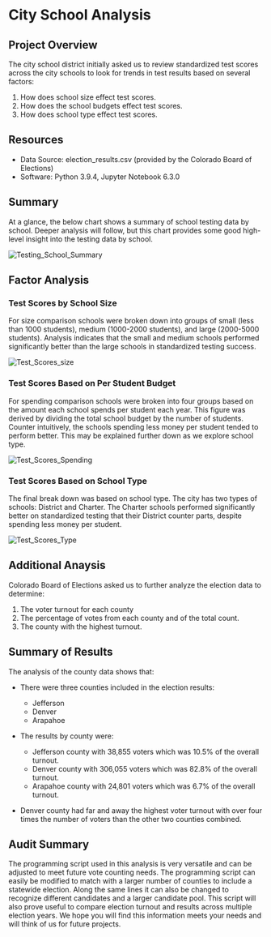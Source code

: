 # City School Analysis

## Project Overview

The city school district initially asked us to review standardized test scores across the city schools to look for trends in test results based on several factors:

1. How does school size effect test scores.
2. How does the school budgets effect test scores.
3. How does school type effect test scores.

## Resources

- Data Source: election_results.csv (provided by the Colorado Board of Elections)
- Software: Python 3.9.4, Jupyter Notebook 6.3.0

## Summary

At a glance, the below chart shows a summary of school testing data by school. Deeper analysis will follow, but this chart provides some good high-level insight into the testing data by school.

![Testing_School_Summary](https://user-images.githubusercontent.com/78807451/119065862-81e95c80-b9ac-11eb-8f11-2b9185209750.png)

## Factor Analysis

### Test Scores by School Size

For size comparison schools were broken down into groups of small (less than 1000 students), medium (1000-2000 students), and large (2000-5000 students). Analysis indicates that the small and medium schools performed significantly better than the large schools in standardized testing success.

![Test_Scores_size](https://user-images.githubusercontent.com/78807451/119065899-988fb380-b9ac-11eb-9880-4bdbe48cfff9.png)

### Test Scores Based on Per Student Budget

For spending comparison schools were broken into four groups based on the amount each school spends per student each year. This figure was derived by dividing the total school budget by the number of students. Counter intuitively, the schools spending less money per student tended to perform better. This may be explained further down as we explore school type.

![Test_Scores_Spending](https://user-images.githubusercontent.com/78807451/119065995-c248da80-b9ac-11eb-85bb-c7552191e3d7.png)


### Test Scores Based on School Type

The final break down was based on school type. The city has two types of schools: District and Charter. The Charter schools performed significantly better on standardized testing that their District counter parts, despite spending less money per student.

![Test_Scores_Type](https://user-images.githubusercontent.com/78807451/119066010-cecd3300-b9ac-11eb-843a-48e7a54efc3e.png)


## Additional Anaysis

Colorado Board of Elections asked us to further analyze the election data to determine:

1. The voter turnout for each county
2. The percentage of votes from each county and of the total count.
3. The county with the highest turnout.

## Summary of Results

The analysis of the county data shows that:

- There were three counties included in the election results:
  - Jefferson
  - Denver
  - Arapahoe

- The results by county were:
  - Jefferson county with 38,855 voters which was 10.5% of the overall turnout.
  - Denver county with 306,055 voters which was 82.8% of the overall turnout.
  - Arapahoe county with 24,801 voters which was 6.7% of the overall turnout.

- Denver county had far and away the highest voter turnout with over four times the number of voters than the other two counties combined.

## Audit Summary

The programming script used in this analysis is very versatile and can be adjusted to meet future vote counting needs. The programming script can easily be modified to match with a larger number of counties to include a statewide election. Along the same lines it can also be changed to recognize different candidates and a larger candidate pool. This script will also prove useful to compare election turnout and results across multiple election years. We hope you will find this information meets your needs and will think of us for future projects.

